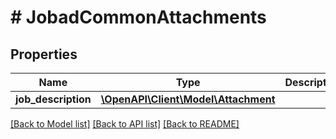 # # JobadCommonAttachments

## Properties

Name | Type | Description | Notes
------------ | ------------- | ------------- | -------------
**job_description** | [**\OpenAPI\Client\Model\Attachment**](Attachment.md) |  | [optional]

[[Back to Model list]](../../README.md#models) [[Back to API list]](../../README.md#endpoints) [[Back to README]](../../README.md)
